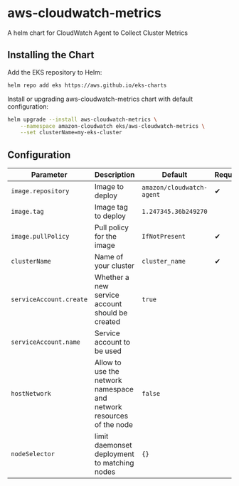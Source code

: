 # aws-cloudwatch-metrics

A helm chart for CloudWatch Agent to Collect Cluster Metrics

## Installing the Chart

Add the EKS repository to Helm:

```sh
helm repo add eks https://aws.github.io/eks-charts
```

Install or upgrading aws-cloudwatch-metrics chart with default configuration:

```sh
helm upgrade --install aws-cloudwatch-metrics \
    --namespace amazon-cloudwatch eks/aws-cloudwatch-metrics \
    --set clusterName=my-eks-cluster
```

## Configuration

| Parameter | Description | Default | Required |
| - | - | - | -
| `image.repository` | Image to deploy | `amazon/cloudwatch-agent` | ✔
| `image.tag` | Image tag to deploy | `1.247345.36b249270`
| `image.pullPolicy` | Pull policy for the image | `IfNotPresent` | ✔
| `clusterName` | Name of your cluster | `cluster_name` | ✔
| `serviceAccount.create` | Whether a new service account should be created | `true` | 
| `serviceAccount.name` | Service account to be used | | 
| `hostNetwork` | Allow to use the network namespace and network resources of the node | `false` |
| `nodeSelector` | limit daemonset deployment to matching nodes | `{}` |
